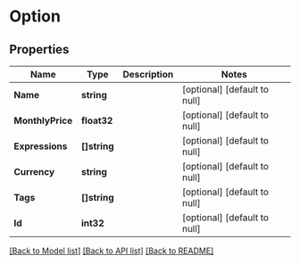 # Option

## Properties
Name | Type | Description | Notes
------------ | ------------- | ------------- | -------------
**Name** | **string** |  | [optional] [default to null]
**MonthlyPrice** | **float32** |  | [optional] [default to null]
**Expressions** | **[]string** |  | [optional] [default to null]
**Currency** | **string** |  | [optional] [default to null]
**Tags** | **[]string** |  | [optional] [default to null]
**Id** | **int32** |  | [optional] [default to null]

[[Back to Model list]](../README.md#documentation-for-models) [[Back to API list]](../README.md#documentation-for-api-endpoints) [[Back to README]](../README.md)


